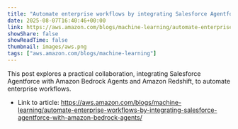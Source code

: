 ```yaml
---
title: "Automate enterprise workflows by integrating Salesforce Agentforce with Amazon Bedrock Agents"
date: 2025-08-07T16:40:46+00:00
link: https://aws.amazon.com/blogs/machine-learning/automate-enterprise-workflows-by-integrating-salesforce-agentforce-with-amazon-bedrock-agents/
showShare: false
showReadTime: false
thumbnail: images/aws.png
tags: ["aws.amazon.com/blogs/machine-learning"]
---
```

This post explores a practical collaboration, integrating Salesforce Agentforce with Amazon Bedrock Agents and Amazon Redshift, to automate enterprise workflows.

- Link to article: https://aws.amazon.com/blogs/machine-learning/automate-enterprise-workflows-by-integrating-salesforce-agentforce-with-amazon-bedrock-agents/